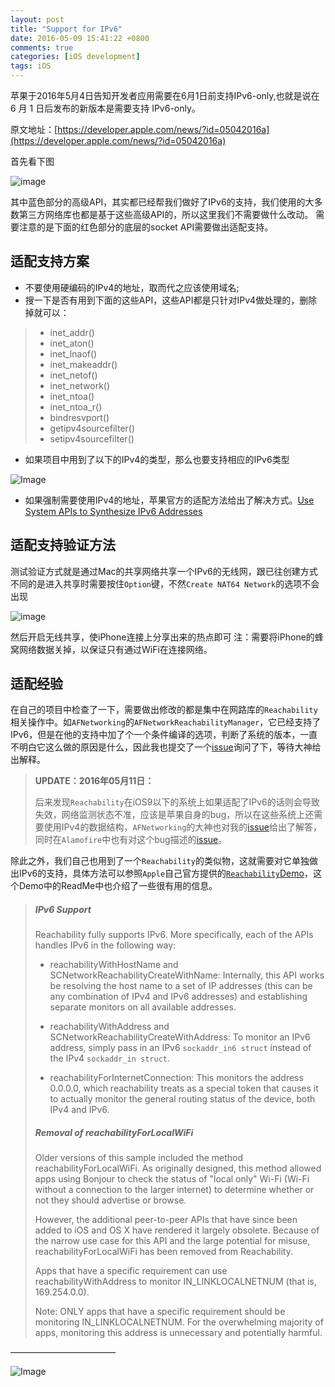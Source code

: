 ```yaml
---
layout: post
title: "Support for IPv6"
date: 2016-05-09 15:41:22 +0800
comments: true
categories: [iOS development]
tags: iOS
---
```


苹果于2016年5月4日告知开发者应用需要在6月1日前支持IPv6-only,也就是说在 6 月 1 日后发布的新版本是需要支持 IPv6-only。 
 
原文地址：[https://developer.apple.com/news/?id=05042016a](https://developer.apple.com/news/?id=05042016a)

首先看下图

![image](https://developer.apple.com/library/ios/documentation/NetworkingInternetWeb/Conceptual/NetworkingOverview/art/NetworkingFrameworksAndAPIs_2x.png)
 
其中蓝色部分的高级API，其实都已经帮我们做好了IPv6的支持，我们使用的大多数第三方网络库也都是基于这些高级API的，所以这里我们不需要做什么改动。
需要注意的是下面的红色部分的底层的socket API需要做出适配支持。

<!-- More -->
 
## 适配支持方案

- 不要使用硬编码的IPv4的地址，取而代之应该使用域名;
- 搜一下是否有用到下面的这些API，这些API都是只针对IPv4做处理的，删除掉就可以：
 > - inet_addr()
 > - inet_aton()
 > - inet_lnaof()
 > - inet_makeaddr()
 > - inet_netof()
 > - inet_network()
 > - inet_ntoa()
 > - inet_ntoa_r()
 > - bindresvport()
 > - getipv4sourcefilter()
 > - setipv4sourcefilter()
- 如果项目中用到了以下的IPv4的类型，那么也要支持相应的IPv6类型

 ![Image](http://i2.buimg.com/bf442d424debe2fa.jpg)
  
-  如果强制需要使用IPv4的地址，苹果官方的适配方法给出了解决方式。[Use System APIs to Synthesize IPv6 Addresses](https://developer.apple.com/library/ios/documentation/NetworkingInternetWeb/Conceptual/NetworkingOverview/UnderstandingandPreparingfortheIPv6Transition/UnderstandingandPreparingfortheIPv6Transition.html )
 
## 适配支持验证方法

测试验证方式就是通过Mac的共享网络共享一个IPv6的无线网，跟已往创建方式不同的是进入共享时需要按住`Option`键，不然`Create NAT64 Network`的选项不会出现

![image](http://i4.buimg.com/ae223a48f5345f80.jpg)

然后开启无线共享，使iPhone连接上分享出来的热点即可
注：需要将iPhone的蜂窝网络数据关掉，以保证只有通过WiFi在连接网络。


## 适配经验

在自己的项目中检查了一下，需要做出修改的都是集中在网路库的`Reachability`相关操作中。如`AFNetworking`的`AFNetworkReachabilityManager`，它已经支持了IPv6，但是在他的支持中加了个一个条件编译的选项，判断了系统的版本，一直不明白它这么做的原因是什么，因此我也提交了一个[issue](https://github.com/AFNetworking/AFNetworking/issues/3498)询问了下，等待大神给出解释。

> **UPDATE：2016年05月11日：**
> 
> 后来发现`Reachability`在iOS9以下的系统上如果适配了IPv6的话则会导致失效，网络监测状态不准，应该是苹果自身的bug，所以在这些系统上还需要使用IPv4的数据结构，`AFNetworking`的大神也对我的[issue](https://github.com/AFNetworking/AFNetworking/issues/3498)给出了解答，同时在`Alamofire`中也有对这个bug描述的[issue](https://github.com/Alamofire/Alamofire/issues/1228)。


除此之外，我们自己也用到了一个`Reachability`的类似物，这就需要对它单独做出IPv6的支持，具体方法可以参照`Apple`自己官方提供的[`Reachability`Demo](https://developer.apple.com/library/ios/samplecode/Reachability/Listings/Reachability_Reachability_h.html)，这个Demo中的ReadMe中也介绍了一些很有用的信息。

> ##### IPv6 Support
> 
> Reachability fully supports IPv6.  More specifically, each of the APIs handles IPv6 in the following way:
> 
> - reachabilityWithHostName and SCNetworkReachabilityCreateWithName:  Internally, this API works be resolving the host name to a set of IP addresses (this can be any combination of IPv4 and IPv6 addresses) and establishing separate monitors on all available addresses.
> 
> - reachabilityWithAddress and SCNetworkReachabilityCreateWithAddress:  To monitor an IPv6 address, simply pass in an IPv6 `sockaddr_in6 struct` instead of the IPv4 `sockaddr_in struct`.
> 
> - reachabilityForInternetConnection:  This monitors the address 0.0.0.0, which reachability treats as a special token that causes it to actually monitor the general routing status of the device, both IPv4 and IPv6.
> 
> 
> ##### Removal of reachabilityForLocalWiFi
> 
> Older versions of this sample included the method reachabilityForLocalWiFi. As originally designed, this method allowed apps using Bonjour to check the status of "local only" Wi-Fi (Wi-Fi without a connection to the larger internet) to determine whether or not they should advertise or browse. 
> 
> However, the additional peer-to-peer APIs that have since been added to iOS and OS X have rendered it largely obsolete.  Because of the narrow use case for this API and the large potential for misuse, reachabilityForLocalWiFi has been removed from Reachability.
> 
> Apps that have a specific requirement can use reachabilityWithAddress to monitor IN_LINKLOCALNETNUM (that is, 169.254.0.0).  
> 
> Note: ONLY apps that have a specific requirement should be monitoring IN_LINKLOCALNETNUM.  For the overwhelming majority of apps, monitoring this address is unnecessary and potentially harmful.

————————————

![Image](http://i4.buimg.com/ccadbd99b4316844.jpg)